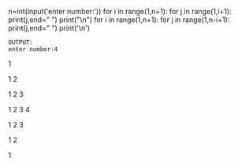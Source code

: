 
n=int(input('enter number:'))
for i in range(1,n+1):
    for j in range(1,i+1):
        print(j,end=" ")
    print("\n")
for i in range(1,n+1):
    for j in range(1,n-i+1):
        print(j,end=" ")
    print('\n')

    OUTPUT:
    enter number:4
1 

1 2 

1 2 3 

1 2 3 4 

1 2 3 

1 2 

1
